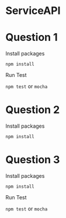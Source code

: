 # ServiceAPI

# Question 1 

Install packages
```
npm install
```
Run Test


`npm test` or `mocha`

# Question 2

Install packages
```
npm install
```

# Question 3

Install packages
```
npm install
```
Run Test


`npm test` or `mocha`
